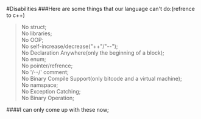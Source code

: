 #Disabilities
###Here are some things that our language can't do:(refrence to c++)
>No struct;  
>No libraries;  
>No OOP;  
>No self-increase/decrease("++"/"--");  
>No Declaration Anywhere(only the beginning of a block);  
>No enum;  
>No pointer/refrence;  
>No '/*···*/' comment;  
>No Binary Compile Support(only bitcode and a virtual machine);  
>No namspace;  
>No Exception Catching;  
>No Binary Operation;  

####I can only come up with these now;